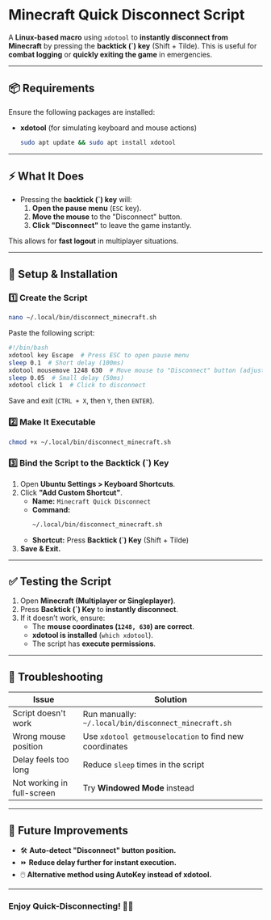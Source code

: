 # Minecraft Quick Disconnect Script

A **Linux-based macro** using `xdotool` to **instantly disconnect from Minecraft** by pressing the **backtick (`) key** (Shift + Tilde). This is useful for **combat logging** or **quickly exiting the game** in emergencies.

---

## 📦 Requirements
Ensure the following packages are installed:

- **xdotool** (for simulating keyboard and mouse actions)

  ```bash
  sudo apt update && sudo apt install xdotool
  ```
---

## ⚡ What It Does
- Pressing the **backtick (`) key** will:
  1. **Open the pause menu** (`ESC` key).
  2. **Move the mouse** to the "Disconnect" button.
  3. **Click "Disconnect"** to leave the game instantly.

This allows for **fast logout** in multiplayer situations.

---

## 🔧 Setup & Installation

### 1️⃣ **Create the Script**
  ```bash
  nano ~/.local/bin/disconnect_minecraft.sh
  ```

Paste the following script:
  ```bash
  #!/bin/bash
  xdotool key Escape  # Press ESC to open pause menu
  sleep 0.1  # Short delay (100ms)
  xdotool mousemove 1248 630  # Move mouse to "Disconnect" button (adjust if needed)
  sleep 0.05  # Small delay (50ms)
  xdotool click 1  # Click to disconnect
  ```

Save and exit (`CTRL + X`, then `Y`, then `ENTER`).

### 2️⃣ **Make It Executable**
  ```bash
  chmod +x ~/.local/bin/disconnect_minecraft.sh
  ```

### 3️⃣ **Bind the Script to the Backtick (`) Key**
1. Open **Ubuntu Settings > Keyboard Shortcuts**.
2. Click **"Add Custom Shortcut"**.
   - **Name:** `Minecraft Quick Disconnect`
   - **Command:**  
     ```bash
     ~/.local/bin/disconnect_minecraft.sh
     ```
   - **Shortcut:** Press **Backtick (`) Key** (Shift + Tilde)
3. **Save & Exit.**

---

## ✅ Testing the Script
1. Open **Minecraft (Multiplayer or Singleplayer)**.
2. Press **Backtick (`) Key** to **instantly disconnect**.
3. If it doesn’t work, ensure:
   - The **mouse coordinates (`1248, 630`) are correct**.
   - **xdotool is installed** (`which xdotool`).
   - The script has **execute permissions**.

---

## 🎯 Troubleshooting
| Issue | Solution |
|--------|----------|
| Script doesn't work | Run manually: `~/.local/bin/disconnect_minecraft.sh` |
| Wrong mouse position | Use `xdotool getmouselocation` to find new coordinates |
| Delay feels too long | Reduce `sleep` times in the script |
| Not working in full-screen | Try **Windowed Mode** instead |

---

## 🚀 Future Improvements
- 🛠 **Auto-detect "Disconnect" button position.**
- ⏩ **Reduce delay further for instant execution.**
- 🖱️ **Alternative method using AutoKey instead of xdotool.**

---

### **Enjoy Quick-Disconnecting! 🏃💨**

